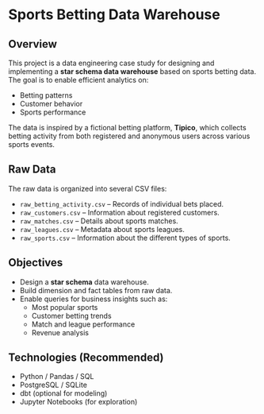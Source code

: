 # Sports Betting Data Warehouse

## Overview

This project is a data engineering case study for designing and implementing a **star schema data warehouse** based on sports betting data. The goal is to enable efficient analytics on:

- Betting patterns  
- Customer behavior  
- Sports performance  

The data is inspired by a fictional betting platform, **Tipico**, which collects betting activity from both registered and anonymous users across various sports events.

## Raw Data

The raw data is organized into several CSV files:

- `raw_betting_activity.csv` – Records of individual bets placed.
- `raw_customers.csv` – Information about registered customers.
- `raw_matches.csv` – Details about sports matches.
- `raw_leagues.csv` – Metadata about sports leagues.
- `raw_sports.csv` – Information about the different types of sports.

## Objectives

- Design a **star schema** data warehouse.
- Build dimension and fact tables from raw data.
- Enable queries for business insights such as:
  - Most popular sports
  - Customer betting trends
  - Match and league performance
  - Revenue analysis

## Technologies (Recommended)

- Python / Pandas / SQL
- PostgreSQL / SQLite
- dbt (optional for modeling)
- Jupyter Notebooks (for exploration)

